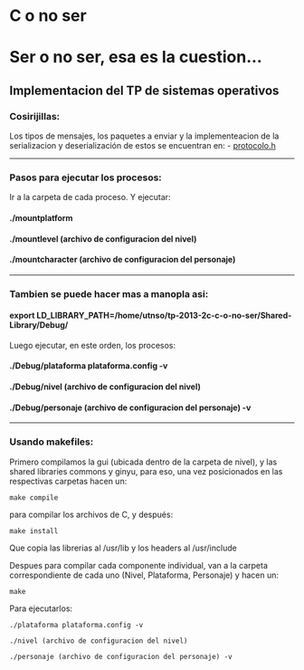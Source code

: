 # C o no ser

Ser o no ser, esa es la cuestion...
=====================
Implementacion del TP de sistemas operativos
----------------------------------------------------------

### Cosirijillas:

Los tipos de mensajes, los paquetes a enviar y la implementeacion de la serializacion y deserialización de estos se encuentran en: - [protocolo.h](https://github.com/sisoputnfrba/tp-2013-2c-c-o-no-ser/blob/master/Shared-Library/ginyu/protocolo.h)

----------------------------------------------------------

### Pasos para ejecutar los procesos:

Ir a la carpeta de cada proceso. Y ejecutar:

#### ./mountplatform 

#### ./mountlevel (archivo de configuracion del nivel)

#### ./mountcharacter (archivo de configuracion del personaje) 

----------------------------------------------------------

### Tambien se puede hacer mas a manopla asi:

#### export LD_LIBRARY_PATH=/home/utnso/tp-2013-2c-c-o-no-ser/Shared-Library/Debug/

Luego ejecutar, en este orden, los procesos:

#### ./Debug/plataforma plataforma.config -v  

#### ./Debug/nivel (archivo de configuracion del nivel) 

#### ./Debug/personaje (archivo de configuracion del personaje) -v

----------------------------------------------------------

### Usando makefiles:

Primero compilamos la gui (ubicada dentro de la carpeta de nivel), y las shared libraries commons y ginyu, para eso, una vez posicionados en las respectivas carpetas hacen un:

`make compile`

para compilar los archivos de C, y después:

`make install`

Que copia las librerias al /usr/lib y los headers al /usr/include

Despues para compilar cada componente individual, van a la carpeta correspondiente de cada uno (Nivel, Plataforma, Personaje) y hacen un:

`make`

Para ejecutarlos:

`./plataforma plataforma.config -v`

`./nivel (archivo de configuracion del nivel)`

`./personaje (archivo de configuracion del personaje) -v`

